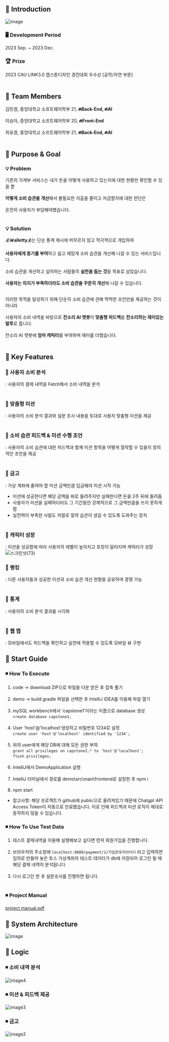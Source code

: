 ## 📌 Introduction
![image](https://github.com/choiyukyung/Capstone1_class7_team4/assets/80468377/dc97daeb-a7d0-4205-a781-5b77604d78da)
### 🖥 Development Period
2023 Sep. ~ 2023 Dec.
### 🏆 Prize
2023 CAU LINK3.0 캡스톤디자인 경진대회 우수상 [공학/자연 부문]  </br></br>

## 📌 Team Members
김민경, 중앙대학교 소프트웨어학부 21, **🔥Back-End, 🔥AI** </br></br>
이승아, 중앙대학교 소프트웨어학부 20, **🔥Front-End** </br></br>
최유경, 중앙대학교 소프트웨어학부 21, **🔥Back-End, 🔥AI** </br></br>

## 📌 Purpose & Goal
### 💡 Problem
기존의 가계부 서비스는 내가 돈을 어떻게 사용하고 있는지에 대한 현황만 확인할 수 있을 뿐 </br></br>
**어떻게 소비 습관을 개선**해서 불필요한 지출을 줄이고 저금할지에 대한 판단은 </br></br>
온전히 사용자가 부담해야했습니다. </br></br>

### 💡 Solution
💰**￦alletty**💰는 단순 통계 제시에 머무르지 않고 적극적으로 개입하여 </br></br> 
**사용자에게 동기를 부여**하고 쉽고 재밌게 소비 습관을 개선해 나갈 수 있는 서비스입니다.</br></br> 
소비 습관을 개선하고 싶어하는 사람들의 **실천을 돕는 것**을 목표로 삼았습니다. </br></br>
**사용자는 의지가 부족하더라도 소비 습관을 꾸준히 개선**해 나갈 수 있습니다. </br></br>

이러한 목적을 달성하기 위해 단순히 소비 습관에 관해 딱딱한 조언만을 제공하는 것이 아니라 </br></br>
사용자의 소비 내역을 바탕으로 **잔소리 AI 챗봇**이 **맞춤형 피드백**을 **잔소리하는 재미있는 말투**로 줍니다. </br></br>
잔소리 AI 챗봇에 **엄마 캐릭터**를 부여하며 재미를 더했습니다. </br></br>


## 📌 Key Features
### 🔎 사용자 소비 분석
: 사용자의 결제 내역을 Fetch해서 소비 내역을 분석 </br></br>

### 🔎 맞춤형 미션 
: 사용자의 소비 분석 결과와 설문 조사 내용을 토대로 사용자 맞춤형 미션을 제공 </br></br>

### 🔎 소비 습관 피드백 & 미션 수행 조언
: 사용자의 소비 습관에 대한 피드백과 함께 미션 항목을 어떻게 절약할 수 있을지 창의적인 조언을 제공</br></br>

### 🔎 금고
: 가상 계좌에 줄여야 할 미션 금액만큼 입금해야 미션 시작 가능 
- 미션에 성공한다면 해당 금액을 바로 돌려주지만 실패한다면 돈을 2주 뒤에 돌려줌
- 사용자가 미션을 실패하더라도 그 기간동안 강제적으로 그 금액만큼을 쓰지 못하게 함
- 실천력이 부족한 사람도 저절로 절약 습관이 생길 수 있도록 도와주는 장치 </br></br>

### 🔎 캐릭터 성장
: 미션을 성공함에 따라 사용자의 레벨이 높아지고 호칭이 달라지며 캐릭터가 성장 
![스크린샷(73)](https://github.com/choiyukyung/Capstone1_class7_team4/assets/80468377/36b66682-981f-4656-9cad-f5ac810ec11b) </br>

### 🔎 랭킹
: 다른 사용자들과 성공한 미션과 소비 습관 개선 현황을 공유하며 경쟁 가능</br></br>

### 🔎 통계
: 사용자의 소비 분석 결과를 시각화 </br></br>

### 🔎 웹 앱
: 모바일에서도 피드백을 확인하고 실천에 적용할 수 있도록 모바일 뷰 구현 

## 📌 Start Guide

### ◾ How To Execute
1. code -> download ZIP으로 파일을 다운 받은 후 압축 풀기 </br></br>
2. demo -> build.gradle 파일을 선택한 후 IntelliJ IDEA를 이용해 파일 열기</br></br>
3. mySQL workbench에서 'capstone1'이라는 이름으로 database 생성  
	```create database capstone1; ```</br></br>
4. User 'host'@'localhost’생성하고 비밀번호 1234로 설정  
	```create user 'host'@'localhost' identified by '1234';```</br></br>
5. 위의 user에게 해당 DB에 대해 모든 권한 부여  
	```grant all privileges on capstone1.* to 'host'@'localhost';```  
	```flush privileges;```</br></br>
6. IntelliJ에서 DemoApplication 실행</br></br>
7. IntelliJ 터미널에서 경로를 demo\src\main\frontend로 설정한 후 npm i</br></br>
8. npm start  </br>

- 참고사항: 해당 프로젝트가 github에 public으로 올려져있기 때문에 Chatgpt API Access Token이 자동으로 만료됐습니다. 이로 인해 피드백과 미션 로직이 제대로 동작하지 않을 수 있습니다.

### ◾ How To Use Test Data
1. 테스트 결제내역을 이용해 실행해보고 싶다면 먼저 회원가입을 진행합니다.</br></br>
2. 브라우저의 주소창에 ```localhost:8080/payment/1/가입한유저아이디``` 라고 입력하면 임의로 만들어 놓은 토스 가상계좌의 테스트 데이터가 db에 저장되어 로그인 될 때 해당 결제 내역이 분석됩니다.</br></br>
3. 다시 로그인 한 후 설문조사를 진행하면 됩니다.</br></br>

### ◾ Project Manual
[project manual.pdf](https://github.com/choiyukyung/Capstone1_class7_team4/files/13743405/project.manual.pdf)


## 📌 System Architecture
![image](https://github.com/choiyukyung/Capstone1_class7_team4/assets/80468377/9bbabc87-0515-47a0-84f8-138840b7fae7)

## 📌 Logic
### ◾ 소비 내역 분석
![image4](https://github.com/choiyukyung/Capstone1_class7_team4/assets/80468377/a4527682-0ed5-4aef-84c8-e1aa6574d090)

### ◾ 미션 & 피드백 제공
![image3](https://github.com/choiyukyung/Capstone1_class7_team4/assets/80468377/df9a80d5-78f4-44d1-869a-5dcb3dd8b35c)

### ◾ 금고
![image2](https://github.com/choiyukyung/Capstone1_class7_team4/assets/80468377/938decb8-68dd-458f-8309-e60dbeaf7842)
